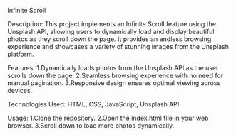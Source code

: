 Infinite Scroll

Description:
This project implements an Infinite Scroll feature using the Unsplash API, allowing users to dynamically load and display beautiful photos as they scroll down the page. It provides an endless browsing experience and showcases a variety of stunning images from the Unsplash platform.

Features:
1.Dynamically loads photos from the Unsplash API as the user scrolls down the page.
2.Seamless browsing experience with no need for manual pagination.
3.Responsive design ensures optimal viewing across devices.

Technologies Used:
HTML, CSS, JavaScript, Unsplash API

Usage:
1.Clone the repository.
2.Open the index.html file in your web browser.
3.Scroll down to load more photos dynamically.

